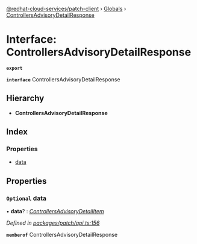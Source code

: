 [@redhat-cloud-services/patch-client](../README.md) › [Globals](../globals.md) › [ControllersAdvisoryDetailResponse](controllersadvisorydetailresponse.md)

# Interface: ControllersAdvisoryDetailResponse

**`export`** 

**`interface`** ControllersAdvisoryDetailResponse

## Hierarchy

* **ControllersAdvisoryDetailResponse**

## Index

### Properties

* [data](controllersadvisorydetailresponse.md#optional-data)

## Properties

### `Optional` data

• **data**? : *[ControllersAdvisoryDetailItem](controllersadvisorydetailitem.md)*

*Defined in [packages/patch/api.ts:156](https://github.com/RedHatInsights/javascript-clients/blob/7ed15e5/packages/patch/api.ts#L156)*

**`memberof`** ControllersAdvisoryDetailResponse
